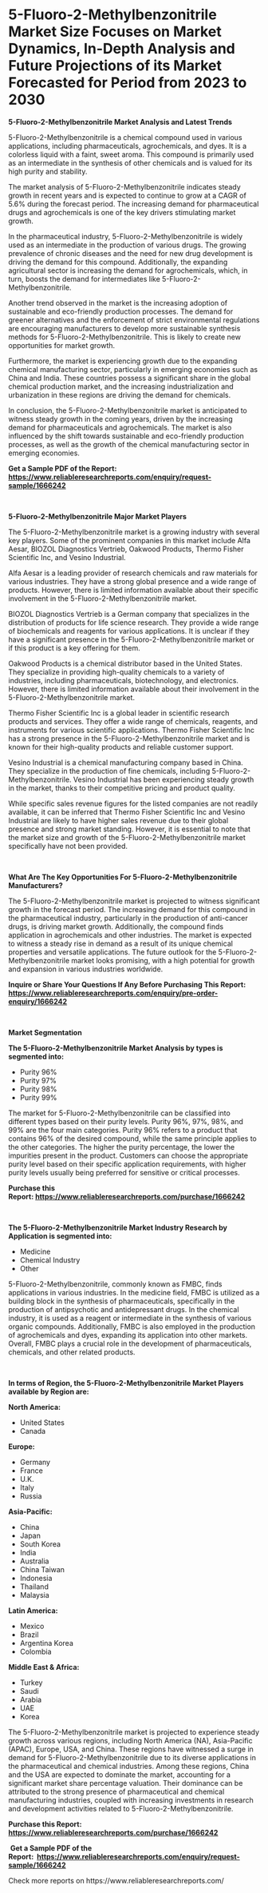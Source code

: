 <p><h1>5-Fluoro-2-Methylbenzonitrile Market Size Focuses on Market Dynamics, In-Depth Analysis and Future Projections of its Market Forecasted for Period from 2023 to 2030</h1></p><p><strong>5-Fluoro-2-Methylbenzonitrile Market Analysis and Latest Trends</strong></p>
<p><p>5-Fluoro-2-Methylbenzonitrile is a chemical compound used in various applications, including pharmaceuticals, agrochemicals, and dyes. It is a colorless liquid with a faint, sweet aroma. This compound is primarily used as an intermediate in the synthesis of other chemicals and is valued for its high purity and stability.</p><p>The market analysis of 5-Fluoro-2-Methylbenzonitrile indicates steady growth in recent years and is expected to continue to grow at a CAGR of 5.6% during the forecast period. The increasing demand for pharmaceutical drugs and agrochemicals is one of the key drivers stimulating market growth.</p><p>In the pharmaceutical industry, 5-Fluoro-2-Methylbenzonitrile is widely used as an intermediate in the production of various drugs. The growing prevalence of chronic diseases and the need for new drug development is driving the demand for this compound. Additionally, the expanding agricultural sector is increasing the demand for agrochemicals, which, in turn, boosts the demand for intermediates like 5-Fluoro-2-Methylbenzonitrile.</p><p>Another trend observed in the market is the increasing adoption of sustainable and eco-friendly production processes. The demand for greener alternatives and the enforcement of strict environmental regulations are encouraging manufacturers to develop more sustainable synthesis methods for 5-Fluoro-2-Methylbenzonitrile. This is likely to create new opportunities for market growth.</p><p>Furthermore, the market is experiencing growth due to the expanding chemical manufacturing sector, particularly in emerging economies such as China and India. These countries possess a significant share in the global chemical production market, and the increasing industrialization and urbanization in these regions are driving the demand for chemicals.</p><p>In conclusion, the 5-Fluoro-2-Methylbenzonitrile market is anticipated to witness steady growth in the coming years, driven by the increasing demand for pharmaceuticals and agrochemicals. The market is also influenced by the shift towards sustainable and eco-friendly production processes, as well as the growth of the chemical manufacturing sector in emerging economies.</p></p>
<p><strong>Get a Sample PDF of the Report:&nbsp; <a href="https://www.reliableresearchreports.com/enquiry/request-sample/1666242">https://www.reliableresearchreports.com/enquiry/request-sample/1666242</a></strong></p>
<p>&nbsp;</p>
<p><strong>5-Fluoro-2-Methylbenzonitrile Major Market Players</strong></p>
<p><p>The 5-Fluoro-2-Methylbenzonitrile market is a growing industry with several key players. Some of the prominent companies in this market include Alfa Aesar, BIOZOL Diagnostics Vertrieb, Oakwood Products, Thermo Fisher Scientific Inc, and Vesino Industrial. </p><p>Alfa Aesar is a leading provider of research chemicals and raw materials for various industries. They have a strong global presence and a wide range of products. However, there is limited information available about their specific involvement in the 5-Fluoro-2-Methylbenzonitrile market.</p><p>BIOZOL Diagnostics Vertrieb is a German company that specializes in the distribution of products for life science research. They provide a wide range of biochemicals and reagents for various applications. It is unclear if they have a significant presence in the 5-Fluoro-2-Methylbenzonitrile market or if this product is a key offering for them.</p><p>Oakwood Products is a chemical distributor based in the United States. They specialize in providing high-quality chemicals to a variety of industries, including pharmaceuticals, biotechnology, and electronics. However, there is limited information available about their involvement in the 5-Fluoro-2-Methylbenzonitrile market.</p><p>Thermo Fisher Scientific Inc is a global leader in scientific research products and services. They offer a wide range of chemicals, reagents, and instruments for various scientific applications. Thermo Fisher Scientific Inc has a strong presence in the 5-Fluoro-2-Methylbenzonitrile market and is known for their high-quality products and reliable customer support.</p><p>Vesino Industrial is a chemical manufacturing company based in China. They specialize in the production of fine chemicals, including 5-Fluoro-2-Methylbenzonitrile. Vesino Industrial has been experiencing steady growth in the market, thanks to their competitive pricing and product quality.</p><p>While specific sales revenue figures for the listed companies are not readily available, it can be inferred that Thermo Fisher Scientific Inc and Vesino Industrial are likely to have higher sales revenue due to their global presence and strong market standing. However, it is essential to note that the market size and growth of the 5-Fluoro-2-Methylbenzonitrile market specifically have not been provided.</p></p>
<p>&nbsp;</p>
<p><strong>What Are The Key Opportunities For 5-Fluoro-2-Methylbenzonitrile Manufacturers?</strong></p>
<p><p>The 5-Fluoro-2-Methylbenzonitrile market is projected to witness significant growth in the forecast period. The increasing demand for this compound in the pharmaceutical industry, particularly in the production of anti-cancer drugs, is driving market growth. Additionally, the compound finds application in agrochemicals and other industries. The market is expected to witness a steady rise in demand as a result of its unique chemical properties and versatile applications. The future outlook for the 5-Fluoro-2-Methylbenzonitrile market looks promising, with a high potential for growth and expansion in various industries worldwide.</p></p>
<p><strong>Inquire or Share Your Questions If Any Before Purchasing This Report: <a href="https://www.reliableresearchreports.com/enquiry/pre-order-enquiry/1666242">https://www.reliableresearchreports.com/enquiry/pre-order-enquiry/1666242</a></strong></p>
<p>&nbsp;</p>
<p><strong>Market Segmentation</strong></p>
<p><strong>The 5-Fluoro-2-Methylbenzonitrile Market Analysis by types is segmented into:</strong></p>
<p><ul><li>Purity 96%</li><li>Purity 97%</li><li>Purity 98%</li><li>Purity 99%</li></ul></p>
<p><p>The market for 5-Fluoro-2-Methylbenzonitrile can be classified into different types based on their purity levels. Purity 96%, 97%, 98%, and 99% are the four main categories. Purity 96% refers to a product that contains 96% of the desired compound, while the same principle applies to the other categories. The higher the purity percentage, the lower the impurities present in the product. Customers can choose the appropriate purity level based on their specific application requirements, with higher purity levels usually being preferred for sensitive or critical processes.</p></p>
<p><strong>Purchase this Report:&nbsp;<a href="https://www.reliableresearchreports.com/purchase/1666242">https://www.reliableresearchreports.com/purchase/1666242</a></strong></p>
<p>&nbsp;</p>
<p><strong>The 5-Fluoro-2-Methylbenzonitrile Market Industry Research by Application is segmented into:</strong></p>
<p><ul><li>Medicine</li><li>Chemical Industry</li><li>Other</li></ul></p>
<p><p>5-Fluoro-2-Methylbenzonitrile, commonly known as FMBC, finds applications in various industries. In the medicine field, FMBC is utilized as a building block in the synthesis of pharmaceuticals, specifically in the production of antipsychotic and antidepressant drugs. In the chemical industry, it is used as a reagent or intermediate in the synthesis of various organic compounds. Additionally, FMBC is also employed in the production of agrochemicals and dyes, expanding its application into other markets. Overall, FMBC plays a crucial role in the development of pharmaceuticals, chemicals, and other related products.</p></p>
<p>&nbsp;</p>
<p><strong>In terms of Region, the 5-Fluoro-2-Methylbenzonitrile Market Players available by Region are:</strong></p>
<p>
    <p> <strong> North America: </strong>
        <ul>
            <li>United States</li>
            <li>Canada</li>
        </ul>
        </p> 
    <p> <strong> Europe: </strong>
        <ul>
            <li>Germany</li>
            <li>France</li>
            <li>U.K.</li>
            <li>Italy</li>
            <li>Russia</li>
        </ul>
        </p> 
    <p> <strong> Asia-Pacific: </strong>
        <ul>
            <li>China</li>
            <li>Japan</li>
            <li>South Korea</li>
            <li>India</li>
            <li>Australia</li>
            <li>China Taiwan</li>
            <li>Indonesia</li>
            <li>Thailand</li>
            <li>Malaysia</li>
        </ul>
        </p> 
    <p> <strong> Latin America: </strong>
        <ul>
            <li>Mexico</li>
            <li>Brazil</li>
            <li>Argentina Korea</li>
            <li>Colombia</li>
        </ul>
        </p> 
    <p> <strong> Middle East & Africa: </strong>
        <ul>
            <li>Turkey</li>
            <li>Saudi</li>
            <li>Arabia</li>
            <li>UAE</li>
            <li>Korea</li>
        </ul>
    </p>
    </p>
<p><p>The 5-Fluoro-2-Methylbenzonitrile market is projected to experience steady growth across various regions, including North America (NA), Asia-Pacific (APAC), Europe, USA, and China. These regions have witnessed a surge in demand for 5-Fluoro-2-Methylbenzonitrile due to its diverse applications in the pharmaceutical and chemical industries. Among these regions, China and the USA are expected to dominate the market, accounting for a significant market share percentage valuation. Their dominance can be attributed to the strong presence of pharmaceutical and chemical manufacturing industries, coupled with increasing investments in research and development activities related to 5-Fluoro-2-Methylbenzonitrile.</p></p>
<p><strong>Purchase this Report: <a href="https://www.reliableresearchreports.com/purchase/1666242">https://www.reliableresearchreports.com/purchase/1666242</a></strong></p>
<p>&nbsp;<strong>Get a Sample PDF of the Report:&nbsp;&nbsp;<a href="https://www.reliableresearchreports.com/enquiry/request-sample/1666242">https://www.reliableresearchreports.com/enquiry/request-sample/1666242</a></strong></p>
<p><strong></strong></p>
<p>Check more reports on https://www.reliableresearchreports.com/</p>